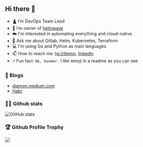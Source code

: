 ## Hi there 👋 

- 🛕 I’m DevOps Team Lead
- 🌊 I’m owner of [helmwave](https://github.com/helmwave)
- ☁️ I'm interested in automating everything and cloud-native
- 💬 Ask me about Gitlab, Helm, Kubernetes, Terraform 
- 💻 I'm using Go and Python as main languages
- 📫 How to reach me: [tg://diemn](https://t.me/diemn), [linkedin](https://www.linkedin.com/in/diamn/)
- ⚡ Fun fact: `Ok, boomer.` I like emoji in a readme as you can see

### 📝 Blogs

* [diamon.medium.com](https://diamon.medium.com)
* [Habr](https://habr.com/ru/users/ZhilyaevDmitriy/posts)

<!-- ![GitHub stats languages](https://github-readme-stats.vercel.app/api/top-langs/?username=zhilyaev&hide_langs_below=1&theme=dark&line_height=27&layout=compact) 
-->

### 👨‍🎤 Github stats
![GitHub stats](https://github-readme-stats.vercel.app/api?username=zhilyaev&show_icons=true&count_private=true&include_all_commits=true&theme=dark&hide_border=true) 

### 🏆 Github Profile Trophy

![](https://github-profile-trophy.vercel.app/?username=zhilyaev&row=1&column=9&theme=darkhub&no-frame=true)
